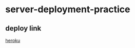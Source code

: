 # server-deployment-practice

## deploy link
[heroku](https://anwarabbass-server-deploy-dev.herokuapp.com/)